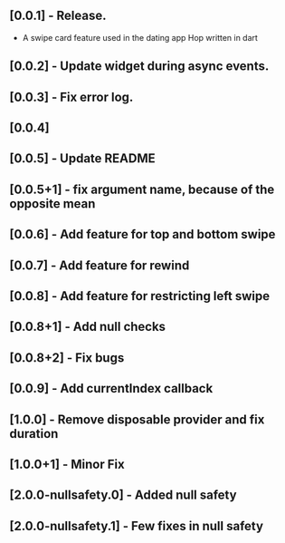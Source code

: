 ## [0.0.1] - Release.
* A swipe card feature used in the dating app Hop written in dart

## [0.0.2] - Update widget during async events.

## [0.0.3] - Fix error log.

## [0.0.4]

## [0.0.5] - Update README

## [0.0.5+1] - fix argument name, because of the opposite mean

## [0.0.6] - Add feature for top and bottom swipe

## [0.0.7] - Add feature for rewind

## [0.0.8] - Add feature for restricting left swipe

## [0.0.8+1] - Add null checks

## [0.0.8+2] - Fix bugs

## [0.0.9] - Add currentIndex callback

## [1.0.0] - Remove disposable provider and fix duration

## [1.0.0+1] - Minor Fix

## [2.0.0-nullsafety.0] - Added null safety

## [2.0.0-nullsafety.1] - Few fixes in null safety